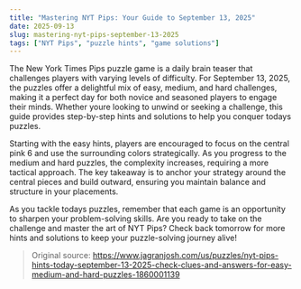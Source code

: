 ```yaml
---
title: "Mastering NYT Pips: Your Guide to September 13, 2025"
date: 2025-09-13
slug: mastering-nyt-pips-september-13-2025
tags: ["NYT Pips", "puzzle hints", "game solutions"]
---
```


The New York Times Pips puzzle game is a daily brain teaser that challenges players with varying levels of difficulty. For September 13, 2025, the puzzles offer a delightful mix of easy, medium, and hard challenges, making it a perfect day for both novice and seasoned players to engage their minds. Whether youre looking to unwind or seeking a challenge, this guide provides step-by-step hints and solutions to help you conquer todays puzzles.

Starting with the easy hints, players are encouraged to focus on the central pink 6 and use the surrounding colors strategically. As you progress to the medium and hard puzzles, the complexity increases, requiring a more tactical approach. The key takeaway is to anchor your strategy around the central pieces and build outward, ensuring you maintain balance and structure in your placements.

As you tackle todays puzzles, remember that each game is an opportunity to sharpen your problem-solving skills. Are you ready to take on the challenge and master the art of NYT Pips? Check back tomorrow for more hints and solutions to keep your puzzle-solving journey alive!
> Original source: https://www.jagranjosh.com/us/puzzles/nyt-pips-hints-today-september-13-2025-check-clues-and-answers-for-easy-medium-and-hard-puzzles-1860001139